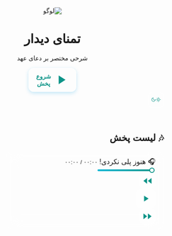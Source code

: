 <!-- filepath: tamana-website/tamana-website/public_html/index3.html -->
<!DOCTYPE html>
<html lang="fa" dir="rtl">
<head>
  <meta charset="UTF-8" />
  <meta name="viewport" content="width=device-width, initial-scale=1.0" />
  <title>🎧 تمنای دیدار | کتاب صوتی</title>
  <script src="https://cdn.tailwindcss.com"></script>
  <script>
    tailwind.config = {
      darkMode: 'class'
    }
  </script>
  <style>
    @import url('https://fonts.googleapis.com/css2?family=Vazirmatn:wght@400;700&display=swap');
    body { font-family: 'Vazirmatn', sans-serif; }

    /* Glass Base */
    .glass {
      background: rgba(255, 255, 255, 0.2);
      backdrop-filter: blur(14px) saturate(180%);
      -webkit-backdrop-filter: blur(14px) saturate(180%);
      border: 1px solid rgba(255, 255, 255, 0.25);
      transition: all 0.3s ease;
    }
    .dark .glass { background: rgba(25,25,25,0.7); border: 1px solid rgba(255,255,255,0.1); }

    /* دکمه شروع پخش */
    .play-btn {
      display: inline-flex; align-items: center; gap: 6px;
      padding: 9px 16px;
      border-radius: 12px;
      font-weight: 600;
      font-size: 0.85rem;
      background: rgba(255,255,255,0.25);
      border: 1px solid rgba(255,255,255,0.35);
      box-shadow: 0 3px 8px rgba(14,165,233,0.25);
      color: #0d9488;
      transition: all 0.3s ease;
    }
    .play-btn:hover { transform: scale(1.05); background: rgba(13,148,136,0.45); color: white; }
    .dark .play-btn { background: rgba(50,50,50,0.6); color: #5eead4; }

    /* کارت ترک‌ها */
    .track-card {
      border-radius: 14px;
      background: rgba(255,255,255,0.35);
      backdrop-filter: blur(10px);
      border: 1px solid rgba(255,255,255,0.2);
      box-shadow: 0 2px 6px rgba(0,0,0,0.08);
      transition: all .3s ease;
    }
    .track-card:hover { transform: translateY(-2px); box-shadow: 0 4px 10px rgba(0,0,0,0.12); }
    .dark .track-card { background: rgba(40,40,40,0.7); border: 1px solid rgba(255,255,255,0.1); }

    /* دکمه آیکون */
    .btn-icon {
      width: 36px; height: 36px;
      display: flex; align-items: center; justify-content: center;
      border-radius: 10px;
      background: rgba(255,255,255,0.3);
      border: 1px solid rgba(255,255,255,0.35);
      color: #0d9488;
      transition: all .3s ease;
    }
    .btn-icon:hover { transform: scale(1.08); background: rgba(13,148,136,0.5); color: white; }
    .dark .btn-icon { background: rgba(50,50,50,0.7); color: #5eead4; }

    /* پلیر مدرن */
    #playerBar {
      background: rgba(255,255,255,0.25);
      backdrop-filter: blur(16px);
      border: 1px solid rgba(255,255,255,0.3);
    }
    .dark #playerBar {
      background: rgba(24, 31, 35, 0.85); /* رنگ تیره با شفافیت ملایم */
      border: 1px solid rgba(94, 234, 212, 0.18); /* مرز فیروزه‌ای ملایم */
      backdrop-filter: blur(16px);
    }

    input[type=range] {
      appearance: none;
      -webkit-appearance: none;
      height: 4px;
      border-radius: 3px;
      background: linear-gradient(90deg, #06b6d4, #0d9488);
      cursor: pointer;
    }
    input[type=range]::-webkit-slider-thumb {
      -webkit-appearance: none;
      width: 12px; height: 12px;
      background: white;
      border: 2px solid #0d9488;
      border-radius: 50%;
    }

    @media (min-width: 768px) {
      #playerBar {
        width: 320px !important;
        padding: 12px 18px !important;
        min-height: 72px;
        border-radius: 18px !important;
      }
      #playerBar .flex.gap-3.items-center.justify-center.mt-1 {
        gap: 10px !important;
        margin-top: 2px !important;
      }
      #playerBar button.btn-icon {
        width: 36px !important;
        height: 36px !important;
        border-radius: 12px !important;
      }
      #playerBar button#mainPlayBtn {
        width: 44px !important;
        height: 44px !important;
      }
      #playerBar svg {
        width: 22px !important;
        height: 22px !important;
      }
      #playerBar #currentTrack {
        font-size: 0.98rem !important;
      }
      #playerBar #timeInfo {
        font-size: 0.82rem !important;
      }
    }
  </style>
  <!-- رنگ نوار جستجو در موبایل -->
  <meta name="theme-color" content="#14b8a6">
</head>
<body class="min-h-screen bg-gradient-to-br from-cyan-50 via-teal-100 to-cyan-200 dark:from-gray-950 dark:via-gray-900 dark:to-black text-gray-900 dark:text-gray-100 transition">

  <!-- Header -->
  <header class="relative text-center pb-6">
    <div class="w-full min-h-[340px] bg-teal-500 dark:bg-teal-800 flex items-center justify-center rounded-b-3xl text-white pt-8 pb-8">
      <div>
        <img src="images/logo.jpg" alt="لوگو" class="mx-auto mb-2 w-48 h-48 rounded-xl object-cover" />
        <h1 class="text-4xl font-extrabold mb-2">تمنای دیدار</h1>
        <p class="text-lg mb-3">شرحی مختصر بر دعای عهد</p>
        <button onclick="playAudio(tracks[0].src, tracks[0].title, tracks[0].id)" class="play-btn mt-2">
          <svg xmlns="http://www.w3.org/2000/svg" class="w-4 h-4" fill="currentColor" viewBox="0 0 24 24"><path d="M8 5v14l11-7z"/></svg>
          شروع پخش
        </button>
      </div>
    </div>
    <button id="toggleDark" class="btn-icon absolute top-4 right-4">
      <!-- خورشید -->
      <svg xmlns="http://www.w3.org/2000/svg" class="w-5 h-5 block dark:hidden" fill="none" viewBox="0 0 24 24" stroke="currentColor">
        <circle cx="12" cy="12" r="5" stroke-width="2"/>
        <path stroke-linecap="round" stroke-linejoin="round" stroke-width="2" d="M12 1v2m0 18v2m11-11h-2M3 12H1m16.95 6.95l-1.41-1.41M6.46 6.46L5.05 5.05m12.9 0l-1.41 1.41M6.46 17.54l-1.41 1.41"/>
      </svg>
      <!-- ماه -->
      <svg xmlns="http://www.w3.org/2000/svg" class="w-5 h-5 hidden dark:block" fill="none" viewBox="0 0 24 24" stroke="currentColor">
        <path stroke-linecap="round" stroke-linejoin="round" stroke-width="2" d="M21 12.79A9 9 0 1111.21 3a7 7 0 009.79 9.79z"/>
      </svg>
    </button>
  </header>

  <!-- لیست ترک‌ها -->
  <main class="max-w-3xl mx-auto p-6">
    <h2 class="text-2xl font-bold mb-6">🎶 لیست پخش</h2>
    <div class="grid grid-cols-2 md:grid-cols-3 gap-6 track-list pb-32"></div>
  </main>

  <!-- پلیر مدرن -->
  <div id="playerBar" class="fixed bottom-2 left-1/2 -translate-x-1/2 w-[90%] md:w-[280px] glass rounded-3xl p-3 shadow-2xl flex flex-col gap-2 z-50 border border-teal-200 dark:border-teal-900">
    <div class="flex justify-between items-center text-sm font-bold text-teal-700 dark:text-teal-300 mb-1">
      <span id="currentTrack" class="truncate">🎧 هنوز پلی نکردی!</span>
      <span id="timeInfo" class="text-xs font-normal text-gray-500 dark:text-gray-400">۰۰:۰۰ / ۰۰:۰۰</span>
    </div>
    <input id="progressBar" type="range" value="0" class="w-full accent-teal-500 h-1 rounded-full bg-teal-100 dark:bg-gray-700"/>
    <div class="flex gap-3 items-center justify-center mt-1">
      <button onclick="prevTrack()" class="btn-icon glass shadow-lg" style="border-radius:16px; width:44px; height:44px;">
        <svg xmlns="http://www.w3.org/2000/svg" class="w-6 h-6" fill="currentColor" viewBox="0 0 24 24"><path d="M11 19V5l-9 7zm2-7l9 7V5z"/></svg>
      </button>
      <button onclick="togglePlay()" id="mainPlayBtn" class="btn-icon glass shadow-lg" style="border-radius:16px; width:52px; height:52px;">
        <svg xmlns="http://www.w3.org/2000/svg" class="w-7 h-7" fill="currentColor" viewBox="0 0 24 24"><path d="M8 5v14l11-7z"/></svg>
      </button>
      <button onclick="nextTrack()" class="btn-icon glass shadow-lg" style="border-radius:16px; width:44px; height:44px;">
        <svg xmlns="http://www.w3.org/2000/svg" class="w-6 h-6" fill="currentColor" viewBox="0 0 24 24"><path d="M13 5v14l9-7zm-2 7L2 5v14z"/></svg>
      </button>
    </div>
  </div>

  <script>
    // 🔢 تبدیل اعداد به فارسی
    function toPersianDigits(num) {
      return num.toString().replace(/\d/g, d => '۰۱۲۳۴۵۶۷۸۹'[d]);
    }

    const descs = [
      "آغازین", "پیشگفتار", "مقدمه", "فراز اول", "فراز دوم", "فراز سوم", "فراز چهارم",
      "فراز پنجم", "فراز ششم", "فراز هفتم", "فراز هشتم", "فراز نهم", "فراز دهم",
      "فراز یازدهم", "فراز دوازدهم", "گفتار آخر", "دعای عهد"
    ];

    const tracks = Array.from({length: 17}, (_, i) => ({
      id: i + 1,
      title: `بخش ${toPersianDigits(i + 1)}`,
      desc: descs[i],
      src: `audio/audio${i + 1}.mp3`
    }));

    const trackList = document.querySelector(".track-list");
    const audioPlayer = new Audio();
    const currentTrack = document.getElementById("currentTrack");
    const mainPlayBtn = document.getElementById("mainPlayBtn");
    const progressBar = document.getElementById("progressBar");
    const timeInfo = document.getElementById("timeInfo");
    let playingId = null, currentIndex = 0;

    // کارت ترک‌ها
    tracks.forEach((track, i) => {
      document.querySelector('.track-list').innerHTML +=
        `<div class="track-card glass flex flex-col justify-between items-start p-4 rounded-2xl shadow-md relative h-[120px]">
          <div>
            <h3 class="text-base font-bold mb-2">${track.title}</h3>
            <div class="text-sm text-gray-600 dark:text-gray-400">${track.desc}</div>
          </div>
          <button onclick="playAudio('${track.src}', '${track.title}', ${track.id})" id="btn-${track.id}"
            class="btn-icon glass shadow-lg absolute left-4 bottom-4"
            style="border-radius: 16px; width:44px; height:44px; display:flex; align-items:center; justify-content:center;">
            <svg xmlns="http://www.w3.org/2000/svg" class="w-6 h-6" fill="currentColor" viewBox="0 0 24 24">
              <path d="M8 5v14l11-7z"/>
            </svg>
          </button>
        </div>`;
    });

    function playAudio(src, title, id) {
      if (playingId === id && !audioPlayer.paused) {
        audioPlayer.pause(); updateButtons(false, id); return;
      }
      audioPlayer.src = src; audioPlayer.play();
      currentTrack.textContent = "🎶 در حال پخش: " + title;
      if (playingId) updateButtons(false, playingId);
      updateButtons(true, id); playingId = id; currentIndex = tracks.findIndex(t => t.id === id);
    }

    function updateButtons(isPlaying, id) {
      const btn = document.getElementById("btn-" + id);
      if (btn) btn.innerHTML = isPlaying
        ? `<svg xmlns="http://www.w3.org/2000/svg" class="w-4 h-4" fill="currentColor" viewBox="0 0 24 24"><path d="M6 19h4V5H6zm8-14v14h4V5z"/></svg>`
        : `<svg xmlns="http://www.w3.org/2000/svg" class="w-4 h-4" fill="currentColor" viewBox="0 0 24 24"><path d="M8 5v14l11-7z"/></svg>`;
      mainPlayBtn.innerHTML = isPlaying
        ? `<svg xmlns="http://www.w3.org/2000/svg" class="w-6 h-6" fill="currentColor" viewBox="0 0 24 24"><path d="M6 19h4V5H6zm8-14v14h4V5z"/></svg>`
        : `<svg xmlns="http://www.w3.org/2000/svg" class="w-6 h-6" fill="currentColor" viewBox="0 0 24 24"><path d="M8 5v14l11-7z"/></svg>`;
    }

    function togglePlay() {
      if (!audioPlayer.src) return;
      if (audioPlayer.paused) { audioPlayer.play(); updateButtons(true, playingId); }
      else { audioPlayer.pause(); updateButtons(false, playingId); }
    }
    function nextTrack() { currentIndex=(currentIndex+1)%tracks.length; const t=tracks[currentIndex]; playAudio(t.src,t.title,t.id); }
    function prevTrack() { currentIndex=(currentIndex-1+tracks.length)%tracks.length; const t=tracks[currentIndex]; playAudio(t.src,t.title,t.id); }

    audioPlayer.addEventListener("ended", nextTrack);
    audioPlayer.addEventListener("timeupdate", ()=> {
      if (audioPlayer.duration) {
        progressBar.value = (audioPlayer.currentTime / audioPlayer.duration) * 100;
        timeInfo.textContent = toPersianDigits(formatTime(audioPlayer.currentTime)) + " / " + toPersianDigits(formatTime(audioPlayer.duration));
      }
    });
    progressBar.addEventListener("input", ()=> {
      if (audioPlayer.duration) audioPlayer.currentTime = (progressBar.value/100)*audioPlayer.duration;
    });

    function formatTime(sec){
      const m = Math.floor(sec/60).toString().padStart(2,"0");
      const s = Math.floor(sec%60).toString().padStart(2,"0");
      return m + ":" + s;
    }

    // حالت شب/روز
    const toggleBtn = document.getElementById("toggleDark");

    // اطمینان از اعمال تم دارک روی کل سایت هنگام بارگذاری
    if (localStorage.getItem("theme") === "dark") {
      document.documentElement.classList.add("dark");
    } else {
      document.documentElement.classList.remove("dark");
    }

    function updateThemeColor() {
      let themeColorMeta = document.querySelector('meta[name="theme-color"]');
      if (!themeColorMeta) {
        themeColorMeta = document.createElement('meta');
        themeColorMeta.setAttribute('name', 'theme-color');
        document.head.appendChild(themeColorMeta);
      }
      if (document.documentElement.classList.contains("dark")) {
        themeColorMeta.setAttribute("content", "#115e59");
      } else {
        themeColorMeta.setAttribute("content", "#14b8a6");
      }
    }

    // هنگام تغییر تم، رنگ نوار جستجو را هم تغییر بده
    toggleBtn.addEventListener("click", () => {
      document.documentElement.classList.toggle("dark");
      localStorage.setItem(
        "theme",
        document.documentElement.classList.contains("dark") ? "dark" : "light"
      );
      updateThemeColor();
    });

    // هنگام بارگذاری، رنگ را تنظیم کن
    updateThemeColor();

    // موج صوتی متحرک
    // const wavePolyline = document.getElementById("wavePolyline");
    // function animateWave() {
    //   let points = [];
    //   for(let i=0; i<=18; i++) {
    //     let x = i*20;
    //     let y = 9 + Math.sin(Date.now()/400 + i)*4 + Math.random()*2;
    //     points.push(`${x},${y.toFixed(1)}`);
    //   }
    //   wavePolyline.setAttribute("points", points.join(" "));
    //   requestAnimationFrame(animateWave);
    // }
    // animateWave();
  </script>
</body>
</html>
